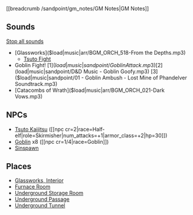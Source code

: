 [[breadcrumb /sandpoint/gm_notes/GM Notes|GM Notes]]

<script type="module">
    import {init_links} from "/static/js/common/visual_aid_backend.js";
    init_links();
</script>

## Sounds

[Stop all sounds]($stop|all|none)

* [Glassworks]($load|music|arr/BGM_ORCH_518-From the Depths.mp3)
  * [Tsuto Fight]($load|music|arr/BGM_Battle_Dungeon_02.mp3)
* Goblin Fight! [1]($load|music|sandpoint/Goblin Attack.mp3) [2]($load|music|sandpoint/D&D Music - Goblin Goofy.mp3) [3]($load|music|sandpoint/01 - Goblin Ambush - Lost Mine of Phandelver Soundtrack.mp3)
* [Catacombs of Wrath]($load|music|arr/BGM_ORCH_021-Dark Vows.mp3)

## NPCs

* [Tsuto Kaijitsu](^sandpoint/tsuto_kaijitsu.jpg) ([[npc cr=2|race=Half-elf|role=Skirmisher|num_attacks=+1|armor_class=+2|hp=30]])
* [Goblin](^sandpoint/goblin_2.png) x8 ([[npc cr=1/4|race=Goblin]])
* [Sinspawn](^sandpoint/sinspawn_of_wrath.png)

## Places

* [Glassworks, Interior](^sandpoint/sandpoint_glassworks_interior.jpg)
* [Furnace Room](^sandpoint/sandpoint_glassworks_furnace.jpg)
* [Underground Storage Room](^sandpoint/underground_storage_room.jpeg)
* [Underground Passage](^sandpoint/underground_passage2.jpeg)
* [Underground Tunnel](^sandpoint/tunnel1.jpeg)